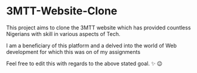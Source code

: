# 3MTT-Website-Clone

This project aims to clone the 3MTT website which has provided countless Nigerians with skill in various aspects of Tech. 

I am a beneficiary of this platform and a delved into the world of Web development for which this was on of my assignments 

Feel free to edit this with regards to the above stated goal.  ✨️ 😉  
